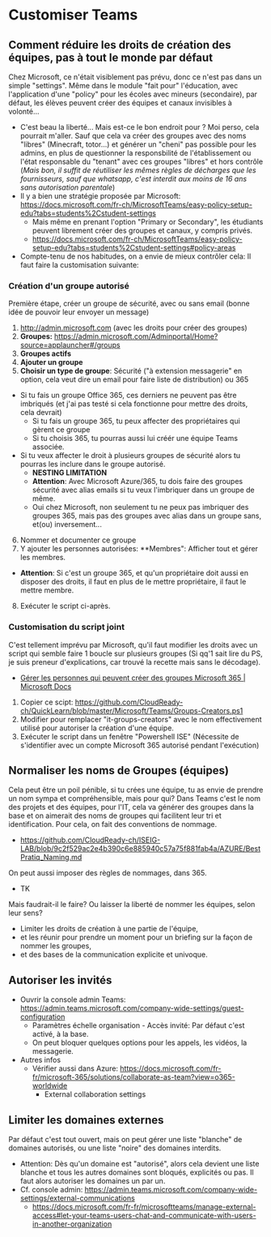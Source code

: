 # Customiser Teams 
## Comment réduire les droits de création des équipes, pas à tout le monde par défaut
Chez Microsoft, ce n'était visiblement pas prévu, donc ce n'est pas dans un simple "settings". Même dans le module "fait pour" l'éducation, avec l'application d'une "policy" pour les écoles avec mineurs (secondaire), par défaut, les élèves peuvent créer des équipes et canaux invisibles à volonté...
* C'est beau la liberté... Mais est-ce le bon endroit pour ? Moi perso, cela pourrait m'aller. Sauf que cela va créer des groupes avec des noms "libres" (Minecraft, totor...) et générer un "cheni" pas possible pour les admins, en plus de questionner la responsbilité de l'établissement ou l'état responsable du "tenant" avec ces groupes "libres" et hors contrôle (*Mais bon, il suffit de réutiliser les mêmes règles de décharges que les fournisseurs, sauf que whatsapp, c'est interdit aux moins de 16 ans sans autorisation parentale*)
* Il y a bien une stratégie proposée par Microsoft: https://docs.microsoft.com/fr-ch/MicrosoftTeams/easy-policy-setup-edu?tabs=students%2Cstudent-settings
  * Mais même en prenant l'option "Primary or Secondary", les étudiants peuvent librement créer des groupes et canaux, y compris privés.
  * https://docs.microsoft.com/fr-ch/MicrosoftTeams/easy-policy-setup-edu?tabs=students%2Cstudent-settings#policy-areas
* Compte-tenu de nos habitudes, on a envie de mieux contrôler cela: Il faut faire la customisation suivante:

### Création d'un groupe autorisé
Première étape, créer un groupe de sécurité, avec ou sans email (bonne idée de pouvoir leur envoyer un message)
1. http://admin.microsoft.com (avec les droits pour créer des groupes)
2. **Groupes:** https://admin.microsoft.com/Adminportal/Home?source=applauncher#/groups
3. **Groupes actifs**
4. **Ajouter un groupe**
5. **Choisir un type de groupe**: Sécurité ("à extension messagerie" en option, cela veut dire un email pour faire liste de distribution) ou 365
* Si tu fais un groupe Office 365, ces derniers ne peuvent pas être imbriqués (et j'ai pas testé si cela fonctionne pour mettre des droits, cela devrait)
  * Si tu fais un groupe 365, tu peux affecter des propriétaires qui gèrent ce groupe
  * Si tu choisis 365, tu pourras aussi lui créér une équipe Teams associée.
* Si tu veux affecter le droit à plusieurs groupes de sécurité alors tu pourras les inclure dans le groupe autorisé.
  * **NESTING LIMITATION**
  * **Attention**: Avec Microsoft Azure/365, tu dois faire des groupes sécurité avec alias emails si tu veux l'imbriquer dans un groupe de même.
  * Oui chez Microsoft, non seulement tu ne peux pas imbriquer des groupes 365, mais pas des groupes avec alias dans un groupe sans, et(ou) inversement...
6. Nommer et documenter ce groupe
7. Y ajouter les personnes autorisées: **Membres": Afficher tout et gérer les membres.
  * **Attention**: Si c'est un groupe 365, et qu'un propriétaire doit aussi en disposer des droits, il faut en plus de le mettre propriétaire, il faut le mettre membre.
8. Exécuter le script ci-après.

### Customisation du script joint
C'est tellement imprévu par Microsoft, qu'il faut modifier les droits avec un script qui semble faire 1 boucle sur plusieurs groupes (Si qq'1 sait lire du PS, je suis preneur d'explications, car trouvé la recette mais sans le décodage).
* [Gérer les personnes qui peuvent créer des groupes Microsoft 365 | Microsoft Docs](https://docs.microsoft.com/fr-fr/microsoft-365/solutions/manage-creation-of-groups?view=o365-worldwide)
1. Copier ce scipt: https://github.com/CloudReady-ch/QuickLearn/blob/master/Microsoft/Teams/Groups-Creators.ps1
2. Modifier pour remplacer "it-groups-creators" avec le nom effectivement utilisé pour autoriser la création d'une équipe.
3. Exécuter le script dans un fenêtre "Powershell ISE" (Nécessite de s'identifier avec un compte Microsoft 365 autorisé pendant l'exécution)

## Normaliser les noms de Groupes (équipes)
Cela peut être un poil pénible, si tu crées une équipe, tu as envie de prendre un nom sympa et compréhensible, mais pour qui? Dans Teams c'est le nom des projets et des équipes, pour l'IT, cela va générer des groupes dans la base et on aimerait des noms de groupes qui facilitent leur tri et identification. Pour cela, on fait des conventions de nommage.
* https://github.com/CloudReady-ch/ISEIG-LAB/blob/9c2f529ac2e4b390c6e885940c57a75f881fab4a/AZURE/BestPratiq_Naming.md

On peut aussi imposer des règles de nommages, dans 365.
* TK

Mais faudrait-il le faire? Ou laisser la liberté de nommer les équipes, selon leur sens? 
* Limiter les droits de création à une partie de l'équipe, 
* et les réunir pour prendre un moment pour un briefing sur la façon de nommer les groupes, 
* et des bases de la communication explicite et univoque.

## Autoriser les invités
* Ouvrir la console admin Teams: https://admin.teams.microsoft.com/company-wide-settings/guest-configuration
  * Paramètres échelle organisation - Accès invité: Par défaut c'est activé, à la base.
  * On peut bloquer quelques options pour les appels, les vidéos, la messagerie.
* Autres infos
  * Vérifier aussi dans Azure: https://docs.microsoft.com/fr-fr/microsoft-365/solutions/collaborate-as-team?view=o365-worldwide
    * External collaboration settings

## Limiter les domaines externes
Par défaut c'est tout ouvert, mais on peut gérer une liste "blanche" de domaines autorisés, ou une liste "noire" des domaines interdits.
* Attention: Dès qu'un domaine est "autorisé", alors cela devient une liste blanche et tous les autres domaines sont bloqués, explicités ou pas. Il faut alors autoriser les domaines un par un.
* Cf. console admin: https://admin.teams.microsoft.com/company-wide-settings/external-communications
  * https://docs.microsoft.com/fr-fr/microsoftteams/manage-external-access#let-your-teams-users-chat-and-communicate-with-users-in-another-organization
